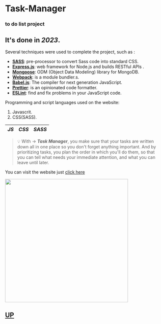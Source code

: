<span id="up"></span>
# Task-Manager
### to do list project
## It's done in *2023*.
Several techniques were used to complete the project, such as :
- <ins>**SASS**</ins>: pre-processor to convert Sass code into standard CSS.
- <ins>**Express.js**</ins>: web framework for Node.js and builds RESTful APIs .
- <ins>**Mongoose**</ins>: ODM (Object Data Modeling) library for MongoDB.
- <ins>**Webpack**</ins>: is a module bundler.s.
- <ins>**Babel.js**</ins>: The compiler for next generation JavaScript.
- <ins>**Prettier**</ins>: is an opinionated code formatter.
- <ins>**ESLint**</ins>: find and fix problems in your JavaScript code.

Programming and script languages used on the website:
1. Javascrit.
2. CSS(SASS).

|*JS*|*CSS*|*SASS*|
|---|---|---|

> :bulb: With &rarr; ***Task Manager***, you make sure that your tasks are written down all in one place so you don't forget anything important. And by prioritizing tasks, you plan the order in which you'll do them, so that you can tell what needs your immediate attention, and what you can leave until later.

You can visit the website just [click here](https://tal1981.github.io/Task-Manager/)

<img src="https://miro.medium.com/v2/resize:fit:640/format:webp/1*NFTgwZ_TUmceZnSHCundBw.jpeg" width="400" />

## [UP](#up)

